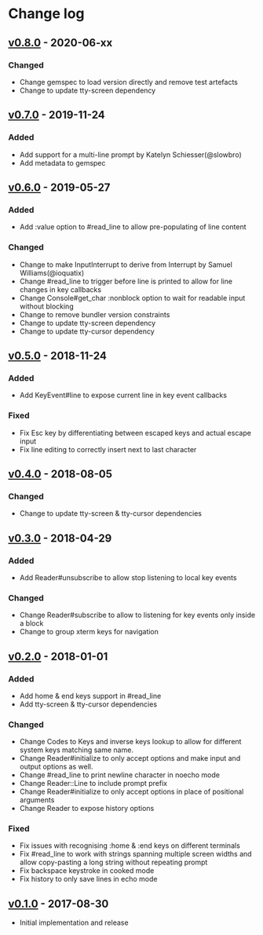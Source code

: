 # Change log

## [v0.8.0] - 2020-06-xx

### Changed
* Change gemspec to load version directly and remove test artefacts
* Change to update tty-screen dependency

## [v0.7.0] - 2019-11-24

### Added
* Add support for a multi-line prompt by Katelyn Schiesser(@slowbro)
* Add metadata to gemspec

## [v0.6.0] - 2019-05-27

### Added
* Add :value option to #read_line to allow pre-populating of line content

### Changed
* Change to make InputInterrupt to derive from Interrupt by Samuel Williams(@ioquatix)
* Change #read_line to trigger before line is printed to allow for line changes in key callbacks
* Change Console#get_char :nonblock option to wait for readable input without blocking
* Change to remove bundler version constraints
* Change to update tty-screen dependency
* Change to update tty-cursor dependency

## [v0.5.0] - 2018-11-24

### Added
* Add KeyEvent#line to expose current line in key event callbacks

### Fixed
* Fix Esc key by differentiating between escaped keys and actual escape input
* Fix line editing to correctly insert next to last character

## [v0.4.0] - 2018-08-05

### Changed
* Change to update tty-screen & tty-cursor dependencies

## [v0.3.0] - 2018-04-29

### Added
* Add Reader#unsubscribe to allow stop listening to local key events

### Changed
* Change Reader#subscribe to allow to listening for key events only inside a block
* Change to group xterm keys for navigation

## [v0.2.0] - 2018-01-01

### Added
* Add home & end keys support in #read_line
* Add tty-screen & tty-cursor dependencies

### Changed
* Change Codes to Keys and inverse keys lookup to allow for different system keys matching same name.
* Change Reader#initialize to only accept options and make input and output options as well.
* Change #read_line to print newline character in noecho mode
* Change Reader::Line to include prompt prefix
* Change Reader#initialize to only accept options in place of positional arguments
* Change Reader to expose history options

### Fixed
* Fix issues with recognising :home & :end keys on different terminals
* Fix #read_line to work with strings spanning multiple screen widths and allow copy-pasting a long string without repeating prompt
* Fix backspace keystroke in cooked mode
* Fix history to only save lines in echo mode

## [v0.1.0] - 2017-08-30

* Initial implementation and release

[v0.8.0]: https://github.com/piotrmurach/tty-reader/compare/v0.7.0...v0.8.0
[v0.7.0]: https://github.com/piotrmurach/tty-reader/compare/v0.6.0...v0.7.0
[v0.6.0]: https://github.com/piotrmurach/tty-reader/compare/v0.5.0...v0.6.0
[v0.5.0]: https://github.com/piotrmurach/tty-reader/compare/v0.4.0...v0.5.0
[v0.4.0]: https://github.com/piotrmurach/tty-reader/compare/v0.3.0...v0.4.0
[v0.3.0]: https://github.com/piotrmurach/tty-reader/compare/v0.2.0...v0.3.0
[v0.2.0]: https://github.com/piotrmurach/tty-reader/compare/v0.1.0...v0.2.0
[v0.1.0]: https://github.com/piotrmurach/tty-reader/compare/v0.1.0
